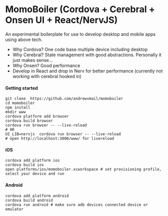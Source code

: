 # MomoBoiler (Cordova + Cerebral + Onsen UI + React/NervJS)

An experimental boilerplate for use to develop desktop and mobile apps using above tech. 

- Why Cordova? One code base multiple device including desktop
- Why Cerebral? State management with good abstractions. Personally it just makes sense...
- Why Onsen? Good performance
- Develop in React and drop in Nerv for better performance (currently not working with cerebral hooked in)

#### Getting started

```
git clone  https://github.com/andrewvmail/momoboiler 
cd momoboiler
npm install
mkdir www
cordova platform add browser
cordova build browser
cordova run browser -- --live-reload 
# OR
UI_LIB=nervjs  cordova run browser -- --live-reload 
# open http://localhost:3000/www/ for livereload

```  

#### iOS
```
cordova add platform ios
cordova build ios
open platforms/ios/momoboiler.xcworkspace # set provisioning profile, select your device and run
```

#### Android
```
cordova add platform android
cordova build android
cordova run android # make sure adb devices connected device or emulator
```
